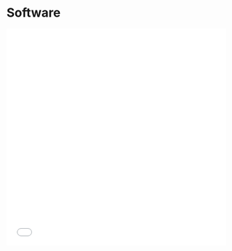# Software

<iframe src="/UPPMAX-documentation/software/software_table.html" width="100%" height="500" frameborder="0"></iframe>

